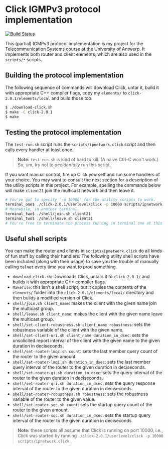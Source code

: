 
# Click IGMPv3 protocol implementation

[![Build Status](https://travis-ci.org/jonathanvdc/click-igmp-router.svg?branch=master)](https://travis-ci.org/jonathanvdc/click-igmp-router)

This (partial) IGMPv3 protocol implementation is my project for the Telecommunication Systems course at the University of Antwerp. It implements both router and client elements, which are also used in the `scripts/*` scripts.

## Building the protocol implementation

The following sequence of commands will download Click, untar it, build it with appropriate C++ compiler flags, copy my `elements/` to `click-2.0.1/elements/local` and build those too.

```bash
$ ./download-click.sh
$ make -C click-2.0.1
$ make
```

## Testing the protocol implementation

The `test-run.sh` script runs the `scripts/ipnetwork.click` script and then calls every handler at least once.

> **Note:** `test-run.sh` is kind of hard to kill. (A naive Ctrl-C won't work.) So, um, try not to *accidentally* run this script.

If you want manual control, fire up Click yourself and run some handlers of your choice. You may want to consult the next section for a description of the utility scripts in this project. For example, spelling the commands below will make `client21` join the multicast network and then leave it.

```bash
# You've got to specify '-p 10000' for the utility scripts to work.
terminal_one$ ./click-2.0.1/userlevel/click -p 10000 scripts/ipnetwork.click
# Meanwhile, in another terminal.
terminal_two$ ./shell/join.sh client21
terminal_two$ ./shell/leave.sh client21
# You're free to terminate the process running in terminal one at this point.
```



## Useful shell scripts

You can make the router and clients in `scripts/ipnetwork.click` do all kinds of fun stuff by calling their handlers. The following utility shell scripts have been included (along with their usage) to save you the trouble of manually calling `telnet` every time you want to prod something.

  * `download-click.sh`: Downloads Click, untars it to `click-2.0.1/` and builds it with appropriate C++ compiler flags.
  * `Makefile`: this isn't a shell script, but it copies the contents of the `elements/` folder into the `click-2.0.1/elements/local/` directory and then builds a modified version of Click.
  * `shell/join.sh client_name`: makes the client with the given name join the multicast group.
  * `shell/leave.sh client_name`: makes the client with the given name leave the multicast group.
  * `shell/set-client-robustness.sh client_name robustness`: sets the robustness variable of the client with the given name.
  * `shell/set-client-uri.sh client_name duration_in_dsec`: sets the unsolicited report interval of the client with the given name to the given duration in deciseconds.
  * `shell/set-router-lmqc.sh count`: sets the last member query count of the router to the given amount.
  * `shell/set-router-lmqi.sh duration_in_dsec`: sets the last member query interval of the router to the given duration in deciseconds.
  * `shell/set-router-qi.sh duration_in_dsec`: sets the query interval of the router to the given duration in deciseconds.
  * `shell/set-router-qri.sh duration_in_dsec`: sets the query response interval of the router to the given duration in deciseconds.
  * `shell/set-router-robustness.sh robustness`: sets the robustness variable of the router to the given value.
  * `shell/set-router-sqc.sh count`: sets the startup query count of the router to the given amount.
  * `shell/set-router-sqc.sh duration_in_dsec`: sets the startup query interval of the router to the given duration in deciseconds.

> **Note:** these scripts all assume that Click is running on port 10000, i.e., Click was started by running `./click-2.0.1/userlevel/click -p 10000 scripts/ipnetwork.click`.